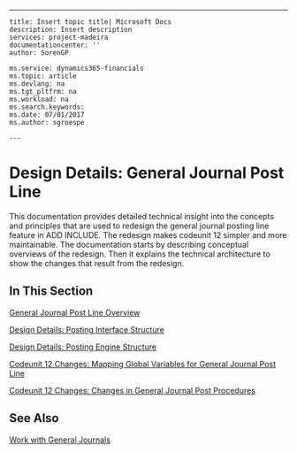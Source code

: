 ---
    title: Insert topic title| Microsoft Docs
    description: Insert description
    services: project-madeira
    documentationcenter: ''
    author: SorenGP

    ms.service: dynamics365-financials
    ms.topic: article
    ms.devlang: na
    ms.tgt_pltfrm: na
    ms.workload: na
    ms.search.keywords:
    ms.date: 07/01/2017
    ms.author: sgroespe

    ---
# Design Details: General Journal Post Line
This documentation provides detailed technical insight into the concepts and principles that are used to redesign the general journal posting line feature in ADD INCLUDE<!--[!INCLUDE[navnowlong](../../includes/navnowlong_md.md)]-->. The redesign makes codeunit 12 simpler and more maintainable. The documentation starts by describing conceptual overviews of the redesign. Then it explains the technical architecture to show the changes that result from the redesign.  
  
## In This Section  
 [General Journal Post Line Overview](../FullExperience/general-journal-post-line-overview.md)  
  
 [Design Details: Posting Interface Structure](../FullExperience/design-details-posting-interface-structure.md)  
  
 [Design Details: Posting Engine Structure](../FullExperience/design-details-posting-engine-structure.md)  
  
 [Codeunit 12 Changes: Mapping Global Variables for General Journal Post Line](../FullExperience/codeunit-12-changes-mapping-global-variables-for-general-journal-post-line.md)  
  
 [Codeunit 12 Changes: Changes in General Journal Post Procedures](../FullExperience/codeunit-12-changes-changes-in-general-journal-post-procedures.md)  
  
## See Also  
 [Work with General Journals](../FullExperience/work-with-general-journals.md)